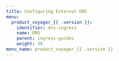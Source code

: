 ```yaml
---
title: Configuring External DNS
menu:
  product_voyager_{{ .version }}:
    identifier: dns-ingress
    name: DNS
    parent: ingress-guides
    weight: 30
menu_name: product_voyager_{{ .version }}
---
```


